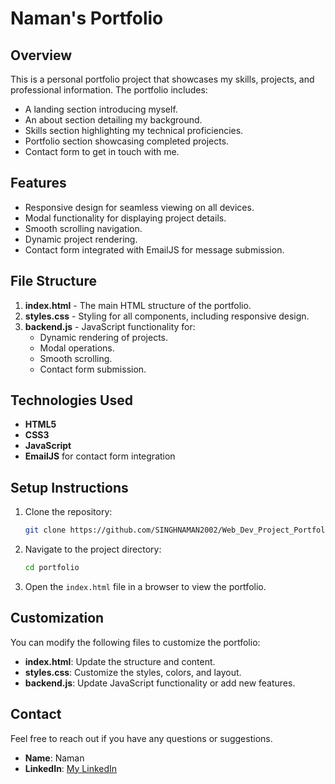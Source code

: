 # Naman's Portfolio

## Overview
This is a personal portfolio project that showcases my skills, projects, and professional information. The portfolio includes:
- A landing section introducing myself.
- An about section detailing my background.
- Skills section highlighting my technical proficiencies.
- Portfolio section showcasing completed projects.
- Contact form to get in touch with me.

## Features
- Responsive design for seamless viewing on all devices.
- Modal functionality for displaying project details.
- Smooth scrolling navigation.
- Dynamic project rendering.
- Contact form integrated with EmailJS for message submission.

## File Structure
1. **index.html** - The main HTML structure of the portfolio.
2. **styles.css** - Styling for all components, including responsive design.
3. **backend.js** - JavaScript functionality for:
   - Dynamic rendering of projects.
   - Modal operations.
   - Smooth scrolling.
   - Contact form submission.

## Technologies Used
- **HTML5**
- **CSS3**
- **JavaScript**
- **EmailJS** for contact form integration

## Setup Instructions
1. Clone the repository:
   ```bash
   git clone https://github.com/SINGHNAMAN2002/Web_Dev_Project_Portfolio
   ```

2. Navigate to the project directory:
   ```bash
   cd portfolio
   ```

3. Open the `index.html` file in a browser to view the portfolio.

## Customization
You can modify the following files to customize the portfolio:
- **index.html**: Update the structure and content.
- **styles.css**: Customize the styles, colors, and layout.
- **backend.js**: Update JavaScript functionality or add new features.

## Contact
Feel free to reach out if you have any questions or suggestions.

- **Name**: Naman
- **LinkedIn**: [My LinkedIn](https://www.linkedin.com/in/naman-kumar-singh-64219722b)

